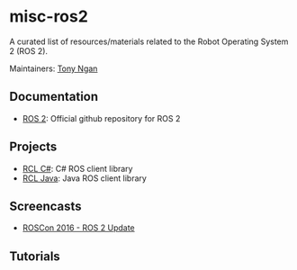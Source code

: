 # misc-ros2

A curated list of resources/materials related to the Robot Operating System 2 (ROS 2).

Maintainers: [Tony Ngan](https://github.com/tngan)

## Documentation

- [ROS 2](https://github.com/ros2/ros2): Official github repository for ROS 2

## Projects

- [RCL C#](https://github.com/firesurfer/rclcs): C# ROS client library
- [RCL Java](https://github.com/esteve/ros2_java): Java ROS client library

## Screencasts

- [ROSCon 2016 - ROS 2 Update](https://vimeo.com/187696091)

## Tutorials
